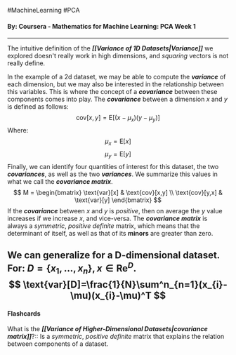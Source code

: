 #MachineLearning #PCA
#### By: Coursera - Mathematics for Machine Learning: PCA Week 1
---
The intuitive definition of the ***[[Variance of 1D Datasets|Variance]]*** we explored doesn't really work in high dimensions, and *squaring* vectors is not really define.

In the example of a 2d dataset, we may be able to compute the ***variance*** of each dimension, but we may also be interested in the relationship between this variables. This is where the concept of a ***covariance*** between these components comes into play. The ***covariance*** between a dimension $x$ and $y$ is defined as follows:
$$
\text{cov}[x,y] = \text{E}[(x-\mu_{x})(y-\mu_{y})]
$$$\text{Where:}$
$$\mu_{x}=\text{E}[x]$$
$$\mu_{y}=\text{E}[y]$$
Finally, we can identify four quantities of interest for this dataset, the two ***covariances***, as well as the two ***variances***. We summarize this values in what we call the ***covariance matrix***.
$$
M = \begin{bmatrix}
\text{var}[x] & \text{cov}[x,y] \\
\text{cov}[y,x] & \text{var}[y]
\end{bmatrix}
$$
If the ***covariance*** between $x$ and $y$ is *positive*, then on average the $y$ value increases if we increase $x$, and vice-versa. The ***covariance matrix*** is always a *symmetric*, *positive definite* matrix, which means that the determinant of itself, as well as that of its **minors** are greater than zero.

We can generalize for a $\text{D-dimensional}$ dataset. For: $D=\{ x_{1},\dots,x_{n} \}, x \in \mathrm{Re}^D$.
$$
\text{var}[D]=\frac{1}{N}\sum^n_{n=1}(x_{i}-\mu)(x_{i}-\mu)^T
$$
---
#### Flashcards
What is the ***[[Variance of Higher-Dimensional Datasets|covariance matrix]]***?:: Is a *symmetric*, *positive definite* matrix that explains the relation between components of a dataset.
<!--SR:!2025-02-20,3,250-->
